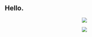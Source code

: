 ## Hello. 

<p align="center">

<a href="https://dsc.bio/praxand">
  <img src="https://discord.c99.nl/widget/theme-3/496737597629136896.png" />
</a>

  
<p align="center">

<a>
  <img src="https://github-readme-stats.vercel.app/api?username=praxand&show_icons=true&theme=dark" />
</a>
  
